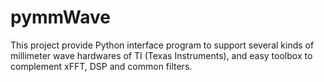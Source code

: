 # pymmWave
This project provide Python interface program to support several kinds of millimeter wave hardwares of TI (Texas Instruments), and easy toolbox to complement xFFT, DSP and common filters.
